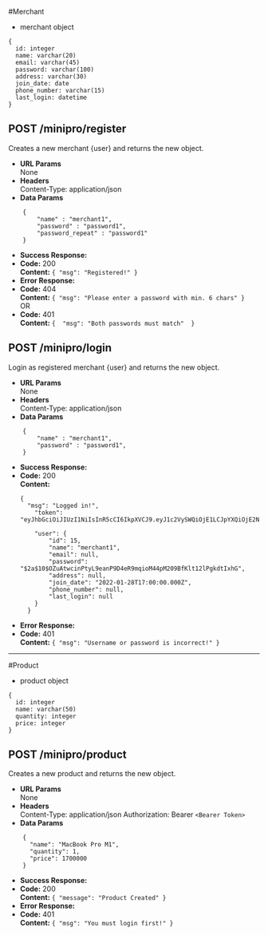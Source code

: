 #Merchant
* merchant object
```
{
  id: integer
  name: varchar(20)
  email: varchar(45)
  password: varchar(100)
  address: varchar(30)
  join_date: date
  phone_number: varchar(15)
  last_login: datetime 
}
```
**POST /minipro/register**
----
  Creates a new merchant {user} and returns the new object.
* **URL Params**  
  None
* **Headers**  
  Content-Type: application/json  
* **Data Params**  
```
    {
        "name" : "merchant1",
        "password" : "password1",
        "password_repeat" : "password1"
    }
```
* **Success Response:**  
* **Code:** 200  
  **Content:**  `{ "msg": "Registered!" }` 
* **Error Response:**
 * **Code:** 404  
  **Content:** `{ "msg": "Please enter a password with min. 6 chars" }`  
  OR  
  * **Code:** 401  
  **Content:** `{  "msg": "Both passwords must match"  }`

**POST /minipro/login**
----
  Login as registered merchant {user} and returns the new object.
* **URL Params**  
  None
* **Headers**  
  Content-Type: application/json  
* **Data Params**  
```
    {
        "name" : "merchant1",
        "password" : "password1",
    }
```
* **Success Response:**  
* **Code:** 200  
  **Content:**  
  ```
  {       
    "msg": "Logged in!",
      "token": "eyJhbGciOiJIUzI1NiIsInR5cCI6IkpXVCJ9.eyJ1c2VySWQiOjE1LCJpYXQiOjE2NDM0MjcyMzMsImV4cCI6MTY0NDAzMjAzM30.u_qWwYmo7kLRViA8d34j7X9fw5KXDSeYewnjMP_mtE4",
      
      "user": {
          "id": 15,
          "name": "merchant1",
          "email": null,
          "password": "$2a$10$OZuAtwcinPtyL9eanP9D4eR9mqioM44pM209BfKlt12lPgkdtIxhG",
          "address": null,
          "join_date": "2022-01-28T17:00:00.000Z",
          "phone_number": null,
          "last_login": null
      } 
    }
    ```
* **Error Response:**
* **Code:** 401  
**Content:** `{ "msg": "Username or password is incorrect!" }`
----
#Product
* product object
```
{
  id: integer
  name: varchar(50)
  quantity: integer
  price: integer
}
```
**POST /minipro/product**
----
  Creates a new product and returns the new object.
* **URL Params**  
  None
* **Headers**  
  Content-Type: application/json
  Authorization: Bearer `<Bearer Token>`  
* **Data Params**  
```
    {
      "name": "MacBook Pro M1",
      "quantity": 1,
      "price": 1700000
    }
```
* **Success Response:**  
* **Code:** 200  
  **Content:**  `{ "message": "Product Created" }` 
* **Error Response:**
 * **Code:** 401  
  **Content:** `{ "msg": "You must login first!" }`
